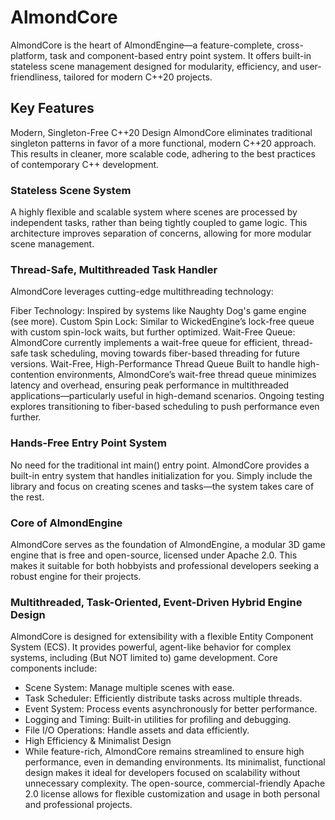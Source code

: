 
# AlmondCore
AlmondCore is the heart of AlmondEngine—a feature-complete, cross-platform, task and component-based entry point system. It offers built-in stateless scene management designed for modularity, efficiency, and user-friendliness, tailored for modern C++20 projects.

## Key Features
Modern, Singleton-Free C++20 Design
AlmondCore eliminates traditional singleton patterns in favor of a more functional, modern C++20 approach. This results in cleaner, more scalable code, adhering to the best practices of contemporary C++ development.

### Stateless Scene System
A highly flexible and scalable system where scenes are processed by independent tasks, rather than being tightly coupled to game logic. This architecture improves separation of concerns, allowing for more modular scene management.

### Thread-Safe, Multithreaded Task Handler
AlmondCore leverages cutting-edge multithreading technology:

Fiber Technology: Inspired by systems like Naughty Dog's game engine (see more).
Custom Spin Lock: Similar to WickedEngine’s lock-free queue with custom spin-lock waits, but further optimized.
Wait-Free Queue: AlmondCore currently implements a wait-free queue for efficient, thread-safe task scheduling, moving towards fiber-based threading for future versions.
Wait-Free, High-Performance Thread Queue
Built to handle high-contention environments, AlmondCore’s wait-free thread queue minimizes latency and overhead, ensuring peak performance in multithreaded applications—particularly useful in high-demand scenarios. Ongoing testing explores transitioning to fiber-based scheduling to push performance even further.

### Hands-Free Entry Point System
No need for the traditional int main() entry point. AlmondCore provides a built-in entry system that handles initialization for you. Simply include the library and focus on creating scenes and tasks—the system takes care of the rest.

### Core of AlmondEngine
AlmondCore serves as the foundation of AlmondEngine, a modular 3D game engine that is free and open-source, licensed under Apache 2.0. This makes it suitable for both hobbyists and professional developers seeking a robust engine for their projects.

### Multithreaded, Task-Oriented, Event-Driven Hybrid Engine Design
AlmondCore is designed for extensibility with a flexible Entity Component System (ECS). It provides powerful, agent-like behavior for complex systems, including (But NOT limited to) game development. Core components include:

- Scene System: Manage multiple scenes with ease.
- Task Scheduler: Efficiently distribute tasks across multiple threads.
- Event System: Process events asynchronously for better performance.
- Logging and Timing: Built-in utilities for profiling and debugging.
- File I/O Operations: Handle assets and data efficiently.
- High Efficiency & Minimalist Design
- While feature-rich, AlmondCore remains streamlined to ensure high performance, even in demanding environments. Its minimalist, functional design makes it ideal for developers focused on scalability without unnecessary complexity. The open-source, commercial-friendly Apache 2.0 license allows for flexible customization and usage in both personal and professional projects.

